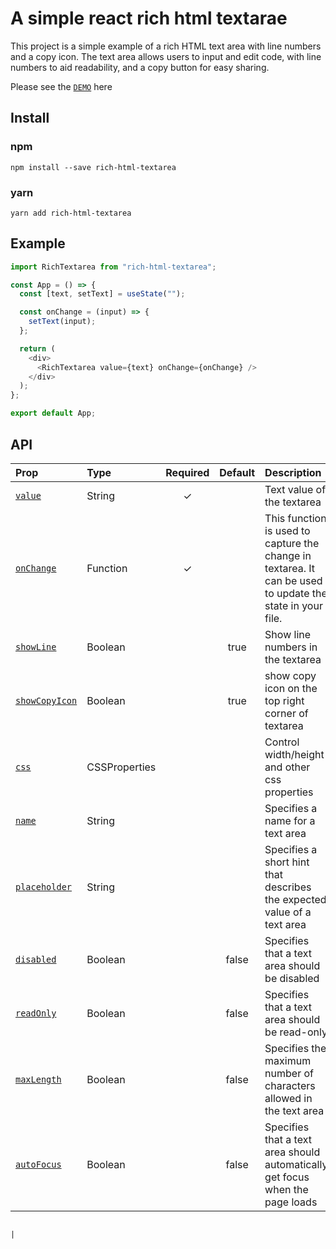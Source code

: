 # A simple react rich html textarae

This project is a simple example of a rich HTML text area with line numbers and a copy icon. The text area allows users to input and edit code, with line numbers to aid readability, and a copy button for easy sharing.

Please see the [`DEMO`](https://stackutils.com/#/codeformatter) here

## Install

### npm

```
npm install --save rich-html-textarea
```

### yarn

```
yarn add rich-html-textarea
```

## Example

```javascript
import RichTextarea from "rich-html-textarea";

const App = () => {
  const [text, setText] = useState("");

  const onChange = (input) => {
    setText(input);
  };

  return (
    <div>
      <RichTextarea value={text} onChange={onChange} />
    </div>
  );
};

export default App;
```

## API

| Prop                            | Type          | Required | Default | Description                                                                                               |
| :------------------------------ | :------------ | :------: | :-----: | :-------------------------------------------------------------------------------------------------------- |
| [`value`](#value)               | String        |    ✓     |         | Text value of the textarea                                                                                |
| [`onChange`](#onChange)         | Function      |    ✓     |         | This function is used to capture the change in textarea. It can be used to update the state in your file. |
| [`showLine`](#showLine)         | Boolean       |          |  true   | Show line numbers in the textarea                                                                         |
| [`showCopyIcon`](#showCopyIcon) | Boolean       |          |  true   | show copy icon on the top right corner of textarea                                                        |
| [`css`](#css)                   | CSSProperties |          |         | Control width/height and other css properties                                                             |
| [`name`](#name)                 | String        |          |         | Specifies a name for a text area                                                                          |
| [`placeholder`](#placeholder)   | String        |          |         | Specifies a short hint that describes the expected value of a text area                                   |
| [`disabled`](#disabled)         | Boolean       |          |  false  | Specifies that a text area should be disabled                                                             |
| [`readOnly`](#readOnly)         | Boolean       |          |  false  | Specifies that a text area should be read-only                                                            |
| [`maxLength`](#maxLength)       | Boolean       |          |  false  | Specifies the maximum number of characters allowed in the text area                                       |
| [`autoFocus`](#autoFocus)       | Boolean       |          |  false  | Specifies that a text area should automatically get focus when the page loads                             |

                                                                                |
